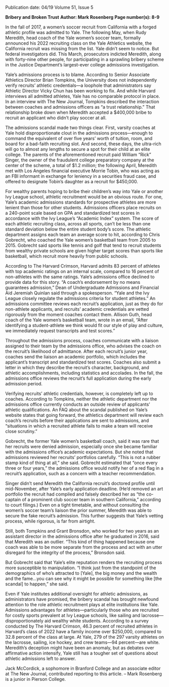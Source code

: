 Publication date: 04/19
Volume 51, Issue 5

**Bribery and Broken Trust**
**Author: Mark Rosenberg**
**Page number(s): 8-9**

In the fall of 2017, a women’s soccer recruit from California with a forged athletic profile was admitted to Yale.  The following May, when Rudy Meredith, head coach of the Yale women’s soccer team, formally announced his 2022 recruiting class on the Yale Athletics website, the California recruit was missing from the list. Yale didn’t seem to notice. But federal investigators did. This March, prosecutors indicted Meredith, along with forty-nine other people, for participating in a sprawling bribery scheme in the Justice Department’s largest-ever college admissions investigation.


Yale’s admissions process is to blame. According to Senior Associate Athletics Director Brian Tompkins, the University does not independently verify recruits’ athletic credentials—a loophole that administrators say Athletic Director Vicky Chun has been working to fix. And while Harvard interviews all admitted athletes, Yale has no comparable protocol in place. In an interview with The New Journal, Tompkins described the interaction between coaches and admissions officers as “a trust relationship.” That relationship broke down when Meredith accepted a $400,000 bribe to recruit an applicant who didn’t play soccer at all.


The admissions scandal made two things clear. First, varsity coaches at Yale hold disproportionate clout in the admissions process—enough to command the equivalent of over five years’ worth of tuition, room, and board for a bad-faith recruiting slot. And second, these days, the ultra-rich will go to almost any lengths to secure a spot for their child at an elite college. The parents of the aforementioned recruit paid William “Rick” Singer, the owner of the fraudulent college preparatory company at the center of the scheme, a total of $1.2 million; the following April, Meredith met with Los Angeles financial executive Morrie Tobin, who was acting as an FBI informant in exchange for leniency in a securities fraud case, and offered to designate Tobin’s daughter as a recruit for $450,000.


For wealthy parents hoping to bribe their children’s way into Yale or another Ivy League school, athletic recruitment would be an obvious route. For one, Yale’s academic admissions standards for prospective athletes are more lenient than those for other students. Admissions officers place recruits on a 240-point scale based on GPA and standardized test scores in accordance with the Ivy League’s “Academic Index” system. The score of each athletic recruiting class, across all sports, can’t be less than one standard deviation below the entire student body’s score. The athletic department assigns each team an average score to hit, according to Chris Gobrecht, who coached the Yale women’s basketball team from 2005 to 2015. Gobrecht said sports like tennis and golf that tend to recruit students from wealthy private schools are given higher target scores than sports like basketball, which recruit more heavily from public schools.


According to The Harvard Crimson, Harvard admits 83 percent of athletes with top academic ratings on an internal scale, compared to 16 percent of non-athletes with the same ratings. Yale’s admissions office declined to provide data for this story. “A coach’s endorsement by no means guarantees admission,” Dean of Undergraduate Admissions and Financial Aid Jeremiah Quinlan said through a spokesperson. “Yale and the Ivy League closely regulate the admissions criteria for student athletes.” An admissions committee reviews each recruit’s application, just as they do for non-athlete applicants, and recruits’ academic credentials are vetted rigorously from the moment coaches contact them. Allison Guth, head coach of the Yale women’s basketball team, wrote in an email, “After identifying a student-athlete we think would fit our style of play and culture, we immediately request transcripts and test scores.”


Throughout the admissions process, coaches communicate with a liaison assigned to their team by the admissions office, who advises the coach on the recruit’s likelihood of admittance. After each recruit’s junior year, coaches send the liaison an academic portfolio, which includes the applicant’s transcript and standardized test scores. Coaches also submit a letter in which they describe the recruit’s character, background, and athletic accomplishments, including statistics and accolades. In the fall, the admissions office reviews the recruit’s full application during the early admission period.


Verifying recruits’ athletic credentials, however, is completely left up to coaches. According to Tompkins, neither the athletic department nor the admissions office currently conducts an outside review of applicants’ athletic qualifications. An FAQ about the scandal published on Yale’s website states that going forward, the athletics department will review each coach’s recruits before their applications are sent to admissions, and “situations in which a recruited athlete fails to make a team will receive close scrutiny.”


Gobrecht, the former Yale women’s basketball coach, said it was rare that her recruits were denied admission, especially once she became familiar with the admissions office’s academic expectations. But she noted that admissions reviewed her recruits’ portfolios carefully. “This is not a rubber stamp kind of thing at all,” she said. Gobrecht estimated that “once every three or four years,” the admissions office would notify her of a red flag in a recruit’s application, such as a concern with a teacher recommendation.


Singer didn’t send Meredith the California recruit’s doctored profile until mid-November, after Yale’s early application deadline. (He’d removed an art portfolio the recruit had compiled and falsely described her as “the co-captain of a prominent club soccer team in southern California,” according to court filings.) Even on a tight timetable, and without consulting the women’s soccer team’s liaison the prior summer, Meredith was able to secure the fake recruit’s admission. This further suggests that Yale’s vetting process, while rigorous, is far from airtight.


Still, both Tompkins and Grant Bronsdon, who worked for two years as an assistant director in the admissions office after he graduated in 2016, said that Meredith was an outlier. “This kind of thing happened because one coach was able to be more separate from the process and act with an utter disregard for the integrity of the process,” Bronsdon said.


But Gobrecht said that Yale’s elite reputation renders the recruiting process more susceptible to manipulation. “I think just from the standpoint of the demographics of who’s attracted to [Yale], the big money and the wealth and the fame…you can see why it might be possible for something like [the scandal] to happen,” she said.


Even if Yale institutes additional oversight for athletic admissions, as administrators have promised, the bribery scandal has brought newfound attention to the role athletic recruitment plays at elite institutions like Yale. Admissions advantages for athletes—particularly those who are recruited for costly sports prevalent at Ivy League schools, like sailing and lacrosse—disproportionately aid wealthy white students. According to a survey conducted by The Harvard Crimson, 46.3 percent of recruited athletes in Harvard’s class of 2022 have a family income over $250,000, compared to 32.8 percent of the class at large. At Yale, 279 of the 297 varsity athletes on the lacrosse, sailing, ice hockey, and crew teams—94 percent—are white. Meredith’s deception might have been an anomaly, but as debates over affirmative action intensify, Yale still has a tougher set of questions about athletic admissions left to answer.


Jack McCordick, a sophomore in Branford College and an associate editor at The New Journal, contributed reporting to this article.
– Mark Rosenberg is a junior in Pierson College.